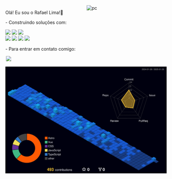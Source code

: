 <img src="https://i.imgur.com/uhAxpPa.png" width="250px" min-width="250px" max-width="250px" align="right" alt="pc">

Olá! Eu sou o Rafael Lima!👋

<p align="left"> 
- Construindo soluções com: 
  
  <a href="#" target="_blank"><img src="https://img.shields.io/badge/JavaScript-F7DF1E?style=for-the-badge&logo=javascript&logoColor=black" target="_blank"></a>
  <a href="#" target="_blank"><img src="https://img.shields.io/badge/Angular-DD0031?style=for-the-badge&logo=angular&logoColor=white" target="_blank"></a>
  <a href="#" target="_blank"><img src="https://img.shields.io/badge/HTML5-E34F26?style=for-the-badge&logo=html5&logoColor=white" target="_blank"></a>
  <br />
  <a href="#" target="_blank"><img src="https://img.shields.io/badge/CSS3-1572B6?style=for-the-badge&logo=css3&logoColor=white" target="_blank"></a>
  <a href="#" target="_blank"><img src="https://img.shields.io/badge/TypeScript-007ACC?style=for-the-badge&logo=typescript&logoColor=white" target="_blank"></a> 
  <a href="#" target="_blank"><img src="https://img.shields.io/badge/Node.js-43853D?style=for-the-badge&logo=node.js&logoColor=white" target="_blank"></a>
  <a href="#" target="_blank"><img src="https://img.shields.io/badge/Sass-CC6699?style=for-the-badge&logo=sass&logoColor=white" target="_blank"></a> 
</p>

<p align="left" >
- Para entrar em contato comigo: 
</p>
  
<a href="https://www.linkedin.com/in/rafael-lima-c/" alt="Linkedin">
<img width="70" hspace="2" src="https://img.shields.io/badge/Linkedin-0e76a8?style=flat-square" /></a>

![](./profile-3d-contrib/profile-night-view.svg)

